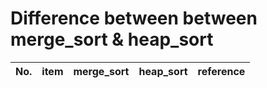 # Difference between between merge_sort & heap_sort
| No.| item | merge_sort | heap_sort | reference
| -- | -- | :---: | -- | --

